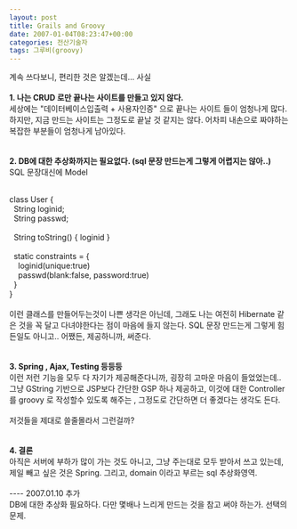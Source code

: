 ```yaml
---
layout: post
title: Grails and Groovy
date: 2007-01-04T08:23:47+00:00
categories: 전산기술자
tags: 그루비(groovy)
---
```

계속 쓰다보니, 편리한 것은 알겠는데... 사실 <br /><br /><strong>1. 나는 CRUD 로만 끝나는 사이트를 만들고 있지 않다.</strong><br />세상에는 "데이터베이스입출력 + 사용자인증" 으로 끝나는 사이트 들이 엄청나게 많다. 하지만, 지금 만드는 사이트는 그정도로 끝날 것 같지는 않다. 어차피 내손으로 짜야하는 복잡한 부분들이 엄청나게 남아있다.<br /><br /><br /><strong>2. DB에 대한 추상화까지는 필요없다. (sql 문장 만드는게 그렇게 어렵지는 않아..)</strong><br />SQL 문장대신에 Model <br />
<div class="box"><br />class User {<br />&nbsp; String loginid;<br />&nbsp; String passwd;<br /><br />&nbsp; String toString() { loginid }<br /><br />&nbsp; static constraints = {<br />&nbsp; &nbsp; loginid(unique:true)<br />&nbsp; &nbsp; passwd(blank:false, password:true)<br />&nbsp; }<br />}<br /></div><br />이런 클래스를 만들어두는것이 나쁜 생각은 아닌데, 그래도 나는 여전히 Hibernate 같은 것을 꼭 달고 다녀야한다는 점이 마음에 들지 않는다. SQL 문장 만드는게 그렇게 힘든일도 아니고.. 어쨌든, 제공하니까, 써준다.<br /><br /><br /><strong>3. Spring , Ajax, Testing 등등등</strong><br />이런 저런 기능을 모두 다 자기가 제공해준다니까, 굉장히 고마운 마음이 들었었는데.. 그냥 GString 기반으로 JSP보다 간단한 GSP 하나 제공하고, 이것에 대한 Controller 를 groovy 로 작성할수 있도록 해주는 , 그정도로 간단하면 더 좋겠다는 생각도 든다.<br /><br />저것들을 제대로 쓸줄몰라서 그런걸까?<br /><br /><br /><strong>4. 결론</strong><br />아직은 서버에 부하가 많이 가는 것도 아니고, 그냥 주는대로 모두 받아서 쓰고 있는데, 제일 빼고 싶은 것은 Spring. 그리고, domain 이라고 부르는 sql 추상화영역.<br /><br />---- 2007.01.10 추가<br />DB에 대한 추상화 필요하다. 다만 몇배나 느리게 만드는 것을 참고 써야 하는가. 선택의 문제.
